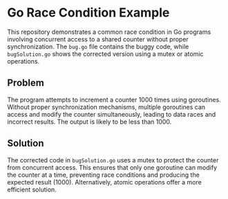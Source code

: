 # Go Race Condition Example

This repository demonstrates a common race condition in Go programs involving concurrent access to a shared counter without proper synchronization. The `bug.go` file contains the buggy code, while `bugSolution.go` shows the corrected version using a mutex or atomic operations.

## Problem
The program attempts to increment a counter 1000 times using goroutines.  Without proper synchronization mechanisms, multiple goroutines can access and modify the counter simultaneously, leading to data races and incorrect results. The output is likely to be less than 1000.

## Solution
The corrected code in `bugSolution.go` uses a mutex to protect the counter from concurrent access.  This ensures that only one goroutine can modify the counter at a time, preventing race conditions and producing the expected result (1000). Alternatively, atomic operations offer a more efficient solution.
